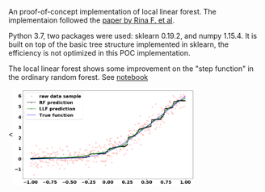 An proof-of-concept implementation of local linear forest. The implementaion followed the [paper by Rina F. et al](https://arxiv.org/abs/1807.11408). 


Python 3.7, two packages were used: sklearn 0.19.2, and numpy 1.15.4. It is built on top of the basic tree structure implemented in sklearn, the efficiency is not optimized in this POC implementation. 

The local linear forest shows some improvement on the "step function" in the ordinary random forest. See [notebook](notebook/Toy_Example.ipynb)


<<img src="./toy_example.png" width=360  alt="Banana" ALIGN="Middle">

